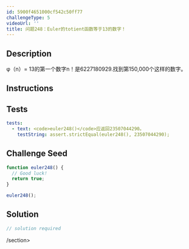 ```yaml
---
id: 5900f4651000cf542c50ff77
challengeType: 5
videoUrl: ''
title: 问题248：Euler的totient函数等于13的数字！
---
```


## Description
<section id="description"> φ（n）= 13的第一个数字n！是6227180929.找到第150,000个这样的数字。 </section>

## Instructions
<section id="instructions">
</section>

## Tests
<section id='tests'>

```yml
tests:
  - text: <code>euler248()</code>应返回23507044290。
    testString: assert.strictEqual(euler248(), 23507044290);

```

</section>

## Challenge Seed
<section id='challengeSeed'>

<div id='js-seed'>

```js
function euler248() {
  // Good luck!
  return true;
}

euler248();

```

</div>



</section>

## Solution
<section id='solution'>

```js
// solution required
```

/section>
